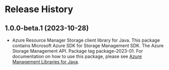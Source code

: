 # Release History

## 1.0.0-beta.1 (2023-10-28)

- Azure Resource Manager Storage client library for Java. This package contains Microsoft Azure SDK for Storage Management SDK. The Azure Storage Management API. Package tag package-2023-01. For documentation on how to use this package, please see [Azure Management Libraries for Java](https://aka.ms/azsdk/java/mgmt).
